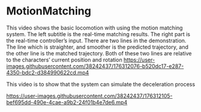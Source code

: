 # MotionMatching

This video shows the basic locomotion with using the motion matching system. The left subtitle is the real-time matching results. The right part is the real-time controller’s input.
There are two lines in the demonstration. The line which is straighter, and smoother is the predicted trajectory, and the other line is the matched trajectory. Both of these two lines are relative to the characters’ current position and rotation
https://user-images.githubusercontent.com/38242437/176312076-b520dc17-e287-4350-bdc2-d384990622cd.mp4


This video is to show that the system can simulate the deceleration process

https://user-images.githubusercontent.com/38242437/176312105-bef695dd-490e-4cae-a9b2-24f01b4e7de6.mp4

